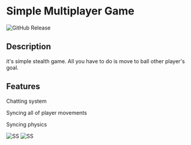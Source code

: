 # Simple Multiplayer Game
![GitHub Release](https://img.shields.io/badge/Released-13.02.23-blue)

## Description
it's simple stealth game. All you have to do is move to ball other player's goal.

## Features

Chatting system

Syncing all of player movements

Syncing physics

![SS](https://cdn.discordapp.com/attachments/738857637109694507/1074447676617273475/Ekran_Goruntusu_190.png)
![SS](https://cdn.discordapp.com/attachments/738857637109694507/1074447676277530797/Ekran_Goruntusu_189.png)


